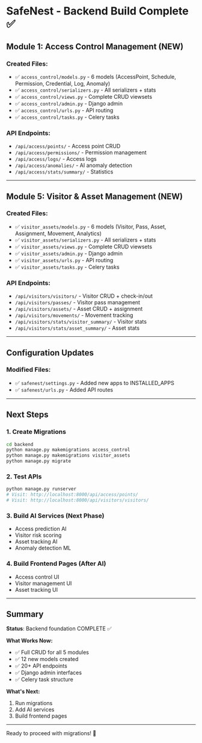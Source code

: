 # SafeNest - Backend Build Complete ✅

## Module 1: Access Control Management (NEW)

### Created Files:
- ✅ `access_control/models.py` - 6 models (AccessPoint, Schedule, Permission, Credential, Log, Anomaly)
- ✅ `access_control/serializers.py` - All serializers + stats
- ✅ `access_control/views.py` - Complete CRUD viewsets
- ✅ `access_control/admin.py` - Django admin
- ✅ `access_control/urls.py` - API routing
- ✅ `access_control/tasks.py` - Celery tasks

### API Endpoints:
- `/api/access/points/` - Access point CRUD
- `/api/access/permissions/` - Permission management
- `/api/access/logs/` - Access logs
- `/api/access/anomalies/` - AI anomaly detection
- `/api/access/stats/summary/` - Statistics

---

## Module 5: Visitor & Asset Management (NEW)

### Created Files:
- ✅ `visitor_assets/models.py` - 6 models (Visitor, Pass, Asset, Assignment, Movement, Analytics)
- ✅ `visitor_assets/serializers.py` - All serializers + stats
- ✅ `visitor_assets/views.py` - Complete CRUD viewsets
- ✅ `visitor_assets/admin.py` - Django admin
- ✅ `visitor_assets/urls.py` - API routing
- ✅ `visitor_assets/tasks.py` - Celery tasks

### API Endpoints:
- `/api/visitors/visitors/` - Visitor CRUD + check-in/out
- `/api/visitors/passes/` - Visitor pass management
- `/api/visitors/assets/` - Asset CRUD + assignment
- `/api/visitors/movements/` - Movement tracking
- `/api/visitors/stats/visitor_summary/` - Visitor stats
- `/api/visitors/stats/asset_summary/` - Asset stats

---

## Configuration Updates

### Modified Files:
- ✅ `safenest/settings.py` - Added new apps to INSTALLED_APPS
- ✅ `safenest/urls.py` - Added API routes

---

## Next Steps

### 1. Create Migrations
```bash
cd backend
python manage.py makemigrations access_control
python manage.py makemigrations visitor_assets
python manage.py migrate
```

### 2. Test APIs
```bash
python manage.py runserver
# Visit: http://localhost:8000/api/access/points/
# Visit: http://localhost:8000/api/visitors/visitors/
```

### 3. Build AI Services (Next Phase)
- Access prediction AI
- Visitor risk scoring
- Asset tracking AI
- Anomaly detection ML

### 4. Build Frontend Pages (After AI)
- Access control UI
- Visitor management UI
- Asset tracking UI

---

## Summary

**Status**: Backend foundation COMPLETE ✅

**What Works Now:**
- ✅ Full CRUD for all 5 modules
- ✅ 12 new models created
- ✅ 20+ API endpoints
- ✅ Django admin interfaces
- ✅ Celery task structure

**What's Next:**
1. Run migrations
2. Add AI services
3. Build frontend pages

---

Ready to proceed with migrations! 🚀
